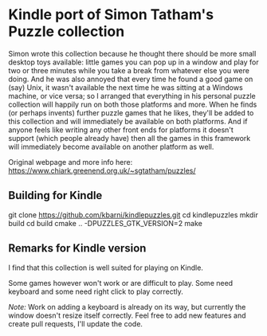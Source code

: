 # Kindle port of Simon Tatham's Puzzle collection

Simon wrote this collection because he thought there should be more small desktop toys available: little games you can pop up in a window and play for two or three minutes while you take a break from whatever else you were doing. And he was also annoyed that every time he found a good game on (say) Unix, it wasn't available the next time he was sitting at a Windows machine, or vice versa; so I arranged that everything in his personal puzzle collection will happily run on both those platforms and more. When he finds (or perhaps invents) further puzzle games that he likes, they'll be added to this collection and will immediately be available on both platforms. And if anyone feels like writing any other front ends for platforms it doesn't support (which people already have) then all the games in this framework will immediately become available on another platform as well. 

Original webpage and more info here: https://www.chiark.greenend.org.uk/~sgtatham/puzzles/

## Building for Kindle

git clone https://github.com/kbarni/kindlepuzzles.git
cd kindlepuzzles
mkdir build
cd build
cmake .. -DPUZZLES_GTK_VERSION=2
make

## Remarks for Kindle version

I find that this collection is well suited for playing on Kindle.

Some games however won't work or are difficult to play. Some need keyboard and some need right click to play correctly.

*Note:* Work on adding a keyboard is already on its way, but currently the window doesn't resize itself correctly. Feel free to add new features and create pull requests, I'll update the code.
